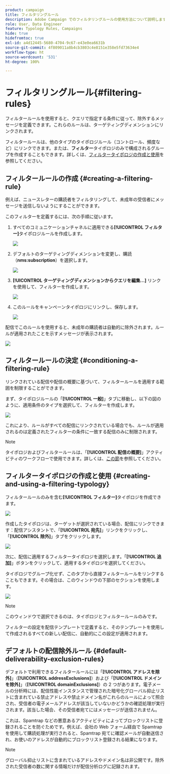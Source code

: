 ```yaml
---
product: campaign
title: フィルタリングルール
description: Adobe Campaign でのフィルタリングルールの使用方法について説明します。
role: User, Data Engineer
feature: Typology Rules, Campaigns
hide: true
hidefromtoc: true
exl-id: a4d12445-5680-4704-9c67-e43e0ea6631b
source-git-commit: 4f809011a8b4cb3803c4e8151e358e5fd73634e4
workflow-type: ht
source-wordcount: '531'
ht-degree: 100%

---
```


# フィルタリングルール{#filtering-rules}

フィルタールールを使用すると、クエリで指定する条件に従って、除外するメッセージを定義できます。これらのルールは、ターゲティングディメンションにリンクされます。

フィルタールールは、他のタイプのタイポロジルール（コントロール、頻度など）にリンクできます。または、**フィルター**&#x200B;タイポロジのみで構成されるグループを作成することもできます。詳しくは、[フィルタータイポロジの作成と使用](#creating-and-using-a-filtering-typology)を参照してください。

## フィルタールールの作成 {#creating-a-filtering-rule}

例えば、ニュースレターの購読者をフィルタリングして、未成年の受信者にメッセージを送信しないようにすることができます。

このフィルターを定義するには、次の手順に従います。

1. すべてのコミュニケーションチャネルに適用できる&#x200B;**[!UICONTROL フィルター]**&#x200B;タイポロジルールを作成します。

   ![](assets/campaign_opt_create_filter_01.png)

1. デフォルトのターゲティングディメンションを変更し、購読（**nms:subscription**）を選択します。

   ![](assets/campaign_opt_create_filter_02.png)

1. **[!UICONTROL ターゲティングディメンションからクエリを編集...]** リンクを使用して、フィルターを作成します。

   ![](assets/campaign_opt_create_filter_03.png)

1. このルールをキャンペーンタイポロジにリンクし、保存します。

   ![](assets/campaign_opt_create_filter_04.png)

配信でこのルールを使用すると、未成年の購読者は自動的に除外されます。ルールが適用されたことを示すメッセージが表示されます。

![](assets/campaign_opt_create_filter_05.png)

## フィルタールールの決定 {#conditioning-a-filtering-rule}

リンクされている配信や配信の概要に基づいて、フィルタールールを適用する範囲を制限することができます。

まず、タイポロジルールの「**[!UICONTROL 一般]**」タブに移動し、以下の図のように、適用条件のタイプを選択して、フィルターを作成します。

![](assets/campaign_opt_create_filter_06.png)

これにより、ルールがすべての配信にリンクされている場合でも、ルールが適用されるのは定義されたフィルターの条件に一致する配信のみに制限されます。

>[!NOTE]
>
>タイポロジおよびフィルタールールは、「**[!UICONTROL 配信の概要]**」アクティビティのワークフローで使用できます。詳しくは、[この節](../../workflow/using/delivery-outline.md)を参照してください。

## フィルタータイポロジの作成と使用 {#creating-and-using-a-filtering-typology}

フィルタールールのみを含む&#x200B;**[!UICONTROL フィルター]**&#x200B;タイポロジを作成できます。

![](assets/campaign_opt_create_typo_filtering.png)

作成したタイポロジは、ターゲットが選択されている場合、配信にリンクできます：配信アシスタントで、「**[!UICONTROL 宛先]**」リンクをクリックし、「**[!UICONTROL 除外]**」タブをクリックします。

![](assets/campaign_opt_apply_typo_filtering.png)

次に、配信に適用するフィルタータイポロジを選択します。「**[!UICONTROL 追加]**」ボタンをクリックして、適用するタイポロジを選択してください。

タイポロジでグループ化せず、このタブから直接フィルタールールをリンクすることもできます。その場合は、このウィンドウの下部のセクションを使用します。

![](assets/campaign_opt_select_typo_filtering.png)

>[!NOTE]
>
>このウィンドウで選択できるのは、タイポロジとフィルタールールのみです。
>
>フィルターの設定を配信テンプレートで定義すると、そのテンプレートを使用して作成されるすべての新しい配信に、自動的にこの設定が適用されます。
>

## デフォルトの配信除外ルール {#default-deliverability-exclusion-rules}

デフォルトで利用できるフィルタールールには「**[!UICONTROL アドレスを除外]**」（**[!UICONTROL addressExclusions]**）および「**[!UICONTROL ドメインを除外]**」（**[!UICONTROL domainExclusions]**）の 2 つがあります。電子メールの分析時には、配信性能インスタンスで管理された暗号化グローバル抑止リストに含まれている禁止アドレスや禁止ドメイン名がこれらのルールによって照合され、受信者の電子メールアドレスが該当していないかどうかの確認処理が実行されます。該当した場合、その受信者宛てにはメッセージが送信されません。

これは、Spamtrap などの悪意あるアクティビティによってブロックリストに登録されることを防ぐためです。例えば、会社の Web フォーム経由で Spamtrap を使用して購読処理が実行されると、Spamtrap 宛てに確認メールが自動送信され、お使いのアドレスが自動的にブロックリスト登録される結果になります。

>[!NOTE]
>
>グローバル抑止リストに含まれているアドレスやドメイン名は非公開です。除外された受信者の数に関する情報だけが配信分析ログに記録されます。
